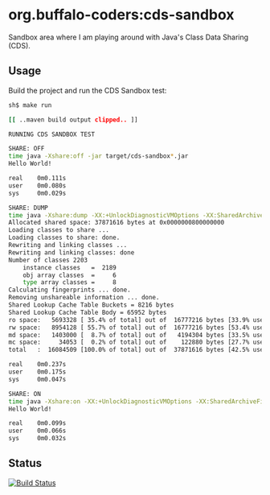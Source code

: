 # org.buffalo-coders:cds-sandbox

Sandbox area where I am playing around with Java's Class Data Sharing (CDS).

## Usage

Build the project and run the CDS Sandbox test:

```sh
sh$ make run

[[ ..maven build output clipped.. ]]

RUNNING CDS SANDBOX TEST

SHARE: OFF
time java -Xshare:off -jar target/cds-sandbox*.jar
Hello World!

real    0m0.111s
user    0m0.080s
sys     0m0.029s

SHARE: DUMP
time java -Xshare:dump -XX:+UnlockDiagnosticVMOptions -XX:SharedArchiveFile=target/cds-sandbox.jsa
Allocated shared space: 37871616 bytes at 0x0000000800000000
Loading classes to share ...
Loading classes to share: done.
Rewriting and linking classes ...
Rewriting and linking classes: done
Number of classes 2203
    instance classes   =  2189
    obj array classes  =     6
    type array classes =     8
Calculating fingerprints ... done.
Removing unshareable information ... done.
Shared Lookup Cache Table Buckets = 8216 bytes
Shared Lookup Cache Table Body = 65952 bytes
ro space:   5693328 [ 35.4% of total] out of  16777216 bytes [33.9% used] at 0x0000000800000000
rw space:   8954128 [ 55.7% of total] out of  16777216 bytes [53.4% used] at 0x0000000801000000
md space:   1403000 [  8.7% of total] out of   4194304 bytes [33.5% used] at 0x0000000802000000
mc space:     34053 [  0.2% of total] out of    122880 bytes [27.7% used] at 0x0000000802400000
total   :  16084509 [100.0% of total] out of  37871616 bytes [42.5% used]

real    0m0.237s
user    0m0.175s
sys     0m0.047s

SHARE: ON
time java -Xshare:on -XX:+UnlockDiagnosticVMOptions -XX:SharedArchiveFile=target/cds-sandbox.jsa -jar target/cds-sandbox*.jar
Hello World!

real    0m0.099s
user    0m0.066s
sys     0m0.032s
```

## Status

[![Build Status](https://travis-ci.com/buffalo-coders/cds-sandbox.svg?branch=master)](https://travis-ci.com/buffalo-coders/cds-sandbox)
